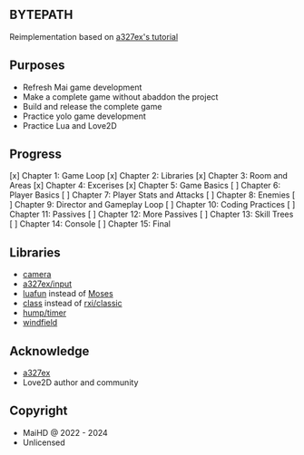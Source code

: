BYTEPATH
--------
Reimplementation based on [a327ex's tutorial](https://github.com/a327ex/blog/issues/30)

Purposes
--------
- Refresh Mai game development
- Make a complete game without abaddon the project
- Build and release the complete game
- Practice yolo game development
- Practice Lua and Love2D

Progress
--------
[x] Chapter 1: Game Loop
[x] Chapter 2: Libraries
[x] Chapter 3: Room and Areas
[x] Chapter 4: Excerises
[x] Chapter 5: Game Basics
[ ] Chapter 6: Player Basics
[ ] Chapter 7: Player Stats and Attacks
[ ] Chapter 8: Enemies
[ ] Chapter 9: Director and Gameplay Loop
[ ] Chapter 10: Coding Practices
[ ] Chapter 11: Passives
[ ] Chapter 12: More Passives
[ ] Chapter 13: Skill Trees
[ ] Chapter 14: Console
[ ] Chapter 15: Final

Libraries
---------
- [camera](https://github.com/a327ex/ModifiedCamera)
- [a327ex/input](https://github.com/a327ex/boipushy)
- [luafun](https://github.com/luafun/luafun) instead of [Moses](https://github.com/Yonaba/Moses)
- [class](/modules/base/class.lua) instead of [rxi/classic](https://github.com/rxi/classic)
- [hump/timer](https://github.com/vrld/hump/blob/master/timer.lua)
- [windfield](https://github.com/a327ex/windfield)

Acknowledge
-----------
- [a327ex](https://github.com/a327ex)
- Love2D author and community

Copyright
---------
- MaiHD @ 2022 - 2024
- Unlicensed

